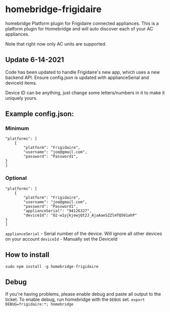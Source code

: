 # homebridge-frigidaire
homebridge Platform plugin for Frigidaire connected appliances.  This is a platform plugin for Homebridge and will auto discover each of your AC appliances.

Note that right now only AC units are supported.

## Update 6-14-2021
Code has been updated to handle Frigidaire's new app, which uses a new backend API. Ensure config.json is updated with applianceSerial and deviceId items.

Device ID can be anything, just change some letters/numbers in it to make it uniquely yours.

## Example config.json:
### Minimum
	"platforms": [
		{
			"platform": "Frigidaire",
			"username": "joe@gmail.com",
			"password": "Password1",
    }		
	]

### Optional
	"platforms": [
		{
			"platform": "Frigidaire",
			"username": "joe@gmail.com",
			"password": "Password1",
			"applianceSerial": "94126327",
			"deviceId": "O2-w1yjkjewjQt2J_AjaAaeSZZlmTQ501ahP" 
    }		
	]

```applianceSerial``` - Serial number of the device.  Will ignore all other devices on your account
```deviceId``` - Manually set the DeviceId


## How to install

 ```sudo npm install -g homebridge-frigidaire```

## Debug
If you're having problems, please enable debug and paste all output to the ticket.  To enable debug, run homebridge with the ```DEBUG``` set.
```export DEBUG=frigidaire:*; homebridge```
